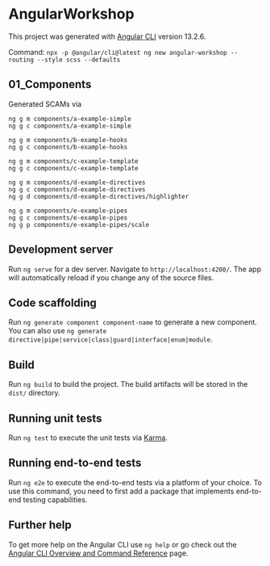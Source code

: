 # AngularWorkshop

This project was generated with [Angular CLI](https://github.com/angular/angular-cli) version 13.2.6.

Command: `npx -p @angular/cli@latest ng new angular-workshop --routing --style scss --defaults`

## 01_Components

Generated SCAMs via

```shell
ng g m components/a-example-simple
ng g c components/a-example-simple

ng g m components/b-example-hooks
ng g c components/b-example-hooks

ng g m components/c-example-template
ng g c components/c-example-template

ng g m components/d-example-directives
ng g c components/d-example-directives
ng g d components/d-example-directives/highlighter

ng g m components/e-example-pipes
ng g c components/e-example-pipes
ng g p components/e-example-pipes/scale
```

## Development server

Run `ng serve` for a dev server. Navigate to `http://localhost:4200/`. The app will automatically reload if you change any of the source files.

## Code scaffolding

Run `ng generate component component-name` to generate a new component. You can also use `ng generate directive|pipe|service|class|guard|interface|enum|module`.

## Build

Run `ng build` to build the project. The build artifacts will be stored in the `dist/` directory.

## Running unit tests

Run `ng test` to execute the unit tests via [Karma](https://karma-runner.github.io).

## Running end-to-end tests

Run `ng e2e` to execute the end-to-end tests via a platform of your choice. To use this command, you need to first add a package that implements end-to-end testing capabilities.

## Further help

To get more help on the Angular CLI use `ng help` or go check out the [Angular CLI Overview and Command Reference](https://angular.io/cli) page.

